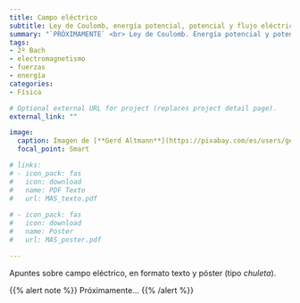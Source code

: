 ```yaml
---
title: Campo eléctrico
subtitle: Ley de Coulomb, energía potencial, potencial y flujo eléctrico
summary: "`PRÓXIMAMENTE` <br> Ley de Coulomb. Energía potencial y potencial eléctrico. Flujo eléctrico."
tags:
- 2º Bach
- electromagnetismo
- fuerzas
- energía
categories:
- Física

# Optional external URL for project (replaces project detail page).
external_link: ""

image:
  caption: Imagen de [**Gerd Altmann**](https://pixabay.com/es/users/geralt-9301/) en [Pixabay](https://pixabay.com/es/)
  focal_point: Smart

# links:
# - icon_pack: fas
#   icon: download
#   name: PDF Texto
#   url: MAS_texto.pdf
  
# - icon_pack: fas
#   icon: download
#   name: Póster
#   url: MAS_poster.pdf

---
```


<!-- <iframe src="https://phet.colorado.edu/sims/html/coulombs-law/latest/coulombs-law_es.html" width="800" height="600" scrolling="no" allowfullscreen></iframe> -->

Apuntes sobre campo eléctrico, en formato texto y póster (tipo _chuleta_).

{{% alert note %}}
Próximamente...
{{% /alert %}}